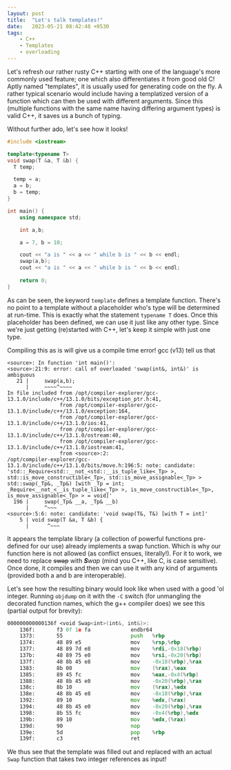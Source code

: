 ```yaml
---
layout: post
title:  "Let's talk templates!"
date:   2023-05-21 08:42:48 +0530
tags: 
    - C++
    - Templates
    - overloading
---
```

Let's refresh our rather rusty C++ starting with one of the language's more commonly used feature; one which also differentiates it from good old C! Aptly named "templates", it is usually used for generating code on the fly. A rather typical scenario would include having a templatized version of a function which can then be used with different arguments. Since this (multiple functions with the same name having differing argument types) is valid C++, it saves us a bunch of typing.

Without further ado, let's see how it looks!

```C++
#include <iostream>

template<typename T>
void swap(T &a, T &b) {
  T temp;

  temp = a;
  a = b;
  b = temp;
}

int main() {
    using namespace std;

    int a,b;

    a = 7, b = 10;

    cout << "a is " << a << " while b is " << b << endl;
    swap(a,b);
    cout << "a is " << a << " while b is " << b << endl;
    
    return 0;
}
```

As can be seen, the keyword `template` defines a template function. There's no point to a template without a placeholder who's type will be determined at run-time. This is exactly what the statement  `typename T` does. Once this placeholder has been defined, we can use it just like any other type. Since we're just getting (re)started with C++, let's keep it simple with just one type.<br/>

Compiling this as is will give us a compile time error! gcc (v13) tell us that
```shell
<source>: In function 'int main()':
<source>:21:9: error: call of overloaded 'swap(int&, int&)' is ambiguous
   21 |     swap(a,b);
      |     ~~~~^~~~~
In file included from /opt/compiler-explorer/gcc-13.1.0/include/c++/13.1.0/bits/exception_ptr.h:41,
                 from /opt/compiler-explorer/gcc-13.1.0/include/c++/13.1.0/exception:164,
                 from /opt/compiler-explorer/gcc-13.1.0/include/c++/13.1.0/ios:41,
                 from /opt/compiler-explorer/gcc-13.1.0/include/c++/13.1.0/ostream:40,
                 from /opt/compiler-explorer/gcc-13.1.0/include/c++/13.1.0/iostream:41,
                 from <source>:2:
/opt/compiler-explorer/gcc-13.1.0/include/c++/13.1.0/bits/move.h:196:5: note: candidate: 'std::_Require<std::__not_<std::__is_tuple_like<_Tp> >, std::is_move_constructible<_Tp>, std::is_move_assignable<_Tp> > std::swap(_Tp&, _Tp&) [with _Tp = int; _Require<__not_<__is_tuple_like<_Tp> >, is_move_constructible<_Tp>, is_move_assignable<_Tp> > = void]'
  196 |     swap(_Tp& __a, _Tp& __b)
      |     ^~~~
<source>:5:6: note: candidate: 'void swap(T&, T&) [with T = int]'
    5 | void swap(T &a, T &b) {
      |      ^~~~
```

It appears the template library (a collection of powerful functions pre-defined for our use) already implements a swap function. Which is why our function here is not allowed (as conflict ensues, literally!). For it to work, we need to replace <s>swap</s> with _<b>S</b>wap_ (mind you C++, like C, is case sensitive). Once done, it compiles and then we can use it with any kind of arguments (provided both a and b are interoperable).

Let's see how the resulting binary would look like when used with a good 'ol integer. Running `objdump` on it with the `-C` switch (for unmangling the decorated function names, which the g++ compiler does) we see this (partial output for brevity):
```asm
000000000000136f <void Swap<int>(int&, int&)>:
    136f:       f3 0f 1e fa             endbr64
    1373:       55                      push   %rbp
    1374:       48 89 e5                mov    %rsp,%rbp
    1377:       48 89 7d e8             mov    %rdi,-0x18(%rbp)
    137b:       48 89 75 e0             mov    %rsi,-0x20(%rbp)
    137f:       48 8b 45 e8             mov    -0x18(%rbp),%rax
    1383:       8b 00                   mov    (%rax),%eax
    1385:       89 45 fc                mov    %eax,-0x4(%rbp)
    1388:       48 8b 45 e0             mov    -0x20(%rbp),%rax
    138c:       8b 10                   mov    (%rax),%edx
    138e:       48 8b 45 e8             mov    -0x18(%rbp),%rax
    1392:       89 10                   mov    %edx,(%rax)
    1394:       48 8b 45 e0             mov    -0x20(%rbp),%rax
    1398:       8b 55 fc                mov    -0x4(%rbp),%edx
    139b:       89 10                   mov    %edx,(%rax)
    139d:       90                      nop
    139e:       5d                      pop    %rbp
    139f:       c3                      ret
```

We thus see that the template was filled out and replaced with an actual `Swap` function that takes two integer references as input!